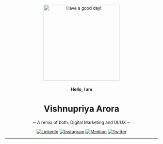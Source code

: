 <p align="center">
<img alt="Have a good day!" src="https://www.itxwebsolutions.com/wp-content/uploads/2020/04/web-design-gif.gif" width="250px">
</p>
<h4 align="center" font-size:4em"> Hello, I am </h4>
<h1 align="center" font-size:8em"> Vishnupriya Arora </h1>
<p align="center" ><b>~</b> A remix of both: Digital Marketing and UI/UX <b>~</b></p>
<p align="center"><a href="https://www.linkedin.com/in/vishnupriyaarora/" target="_blank"><img alt="LinkedIn" src="https://img.shields.io/badge/linkedin-%230077B5.svg?&style=for-the-badge&logo=linkedin&logoColor=white" /></a> <a href="https://www.instagram.com/damnitvee/" target="_blank"><img alt="Instagram" src="https://img.shields.io/badge/instagram-%23E4405F.svg?&style=for-the-badge&logo=instagram&logoColor=white" /></a> <a href="https://medium.com/@kashish_121" target="_blank"><img alt="Medium" src="https://img.shields.io/badge/medium-%2312100E.svg?&style=for-the-badge&logo=medium&logoColor=white" /></a> <a href="https://twitter.com/kashish_121" target="_blank"><img alt="Twitter" src="https://img.shields.io/badge/twitter-%231DA1F2.svg?&style=for-the-badge&logo=twitter&logoColor=white" /></a>
</p>
<hr>
